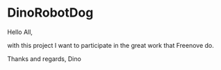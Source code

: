 # DinoRobotDog

Hello All,

with this project I want to participate in the great work that Freenove do.

Thanks and regards,    Dino
